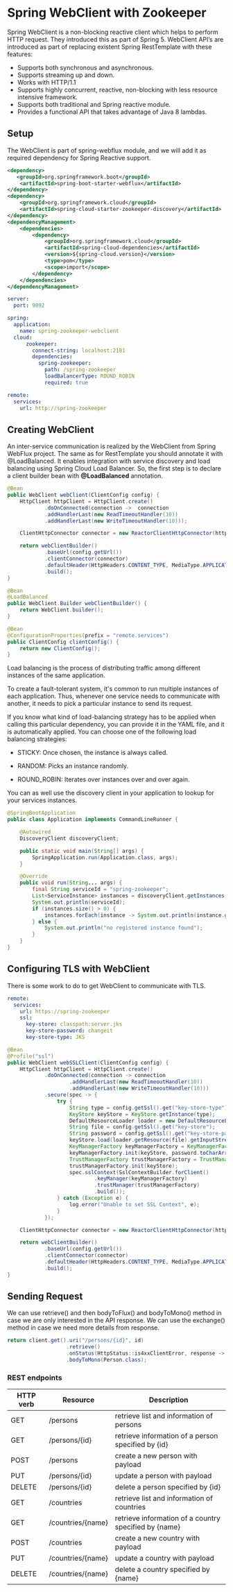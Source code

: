 # Spring WebClient with Zookeeper

Spring WebClient is a non-blocking reactive client which helps to perform HTTP request. They introduced this as part of Spring 5. WebClient API’s are introduced as part of replacing existent Spring RestTemplate 
with these features:

- Supports both synchronous and asynchronous.
- Supports streaming up and down.
- Works with HTTP/1.1
- Supports highly concurrent, reactive, non-blocking with less resource intensive framework.
- Supports both traditional and Spring reactive module.
- Provides a functional API that takes advantage of Java 8 lambdas.

## Setup

The WebClient is part of spring-webflux module, and we will add it as required dependency for Spring Reactive support.

```xml
<dependency>
   <groupId>org.springframework.boot</groupId>
    <artifactId>spring-boot-starter-webflux</artifactId>
</dependency>
<dependency>
    <groupId>org.springframework.cloud</groupId>
    <artifactId>spring-cloud-starter-zookeeper-discovery</artifactId>
</dependency>
<dependencyManagement>
    <dependencies>
        <dependency>
            <groupId>org.springframework.cloud</groupId>
            <artifactId>spring-cloud-dependencies</artifactId>
            <version>${spring-cloud.version}</version>
            <type>pom</type>
            <scope>import</scope>
        </dependency>
    </dependencies>
</dependencyManagement>
```

```yaml
server:
  port: 9092

spring:
  application:
    name: spring-zookeeper-webclient
  cloud:
      zookeeper:
        connect-string: localhost:2181
        dependencies:
          spring-zookeeper:
            path: /spring-zookeeper
            loadBalancerType: ROUND_ROBIN
            required: true

remote:
  services:
    url: http://spring-zookeeper
```

## Creating WebClient

An inter-service communication is realized by the WebClient from Spring WebFlux project. The same as for RestTemplate you should annotate it with @LoadBalanced. It enables integration with service discovery and load balancing using Spring Cloud Load Balancer. So, the first step is to declare a client builder bean with **@LoadBalanced** annotation.

```java
@Bean
public WebClient webClient(ClientConfig config) {
    HttpClient httpClient = HttpClient.create()
            .doOnConnected(connection ->  connection
            .addHandlerLast(new ReadTimeoutHandler(10))
            .addHandlerLast(new WriteTimeoutHandler(10)));

    ClientHttpConnector connector = new ReactorClientHttpConnector(httpClient);

    return webClientBuilder()
            .baseUrl(config.getUrl())
            .clientConnector(connector)
            .defaultHeader(HttpHeaders.CONTENT_TYPE, MediaType.APPLICATION_JSON_VALUE)
            .build();
}

@Bean
@LoadBalanced
public WebClient.Builder webClientBuilder() {
    return WebClient.builder();
}

@Bean
@ConfigurationProperties(prefix = "remote.services")
public ClientConfig clientConfig() {
    return new ClientConfig();
}

```
Load balancing is the process of distributing traffic among different instances of the same application.

To create a fault-tolerant system, it's common to run multiple instances of each application. Thus, whenever one service needs to communicate with another, it needs to pick a particular instance to send its request.

If you know what kind of load-balancing strategy has to be applied when calling this particular dependency, you can provide it in the YAML file, and it is automatically applied. You can choose one of the following load balancing strategies:

- STICKY: Once chosen, the instance is always called.

- RANDOM: Picks an instance randomly.

- ROUND_ROBIN: Iterates over instances over and over again.

You can as well use the discovery client in your application to lookup for your services instances.

```java
@SpringBootApplication
public class Application implements CommandLineRunner {

    @Autowired
    DiscoveryClient discoveryClient;

    public static void main(String[] args) {
        SpringApplication.run(Application.class, args);
    }

    @Override
    public void run(String... args) {
        final String serviceId = "spring-zookeeper";
        List<ServiceInstance> instances = discoveryClient.getInstances(serviceId);
        System.out.println(serviceId);
        if (instances.size() > 0) {
            instances.forEach(instance -> System.out.println(instance.getUri()));
        } else {
            System.out.println("no registered instance found");
        }
    }
}

```

## Configuring TLS with WebClient

There is some work to do to get WebClient to communicate with TLS.

```yaml
remote:
  services:
    url: https://spring-zookeeper
    ssl:
      key-store: classpath:server.jks
      key-store-password: changeit
      key-store-type: JKS
```

```java
@Bean
@Profile("ssl")
public WebClient webSSLClient(ClientConfig config) {
    HttpClient httpClient = HttpClient.create()
            .doOnConnected(connection -> connection
                    .addHandlerLast(new ReadTimeoutHandler(10))
                    .addHandlerLast(new WriteTimeoutHandler(10)))
            .secure(spec -> {
                try {
                    String type = config.getSsl().get("key-store-type");
                    KeyStore keyStore = KeyStore.getInstance(type);
                    DefaultResourceLoader loader = new DefaultResourceLoader();
                    String file = config.getSsl().get("key-store");
                    String password = config.getSsl().get("key-store-password");
                    keyStore.load(loader.getResource(file).getInputStream(), password.toCharArray());
                    KeyManagerFactory keyManagerFactory = KeyManagerFactory.getInstance(KeyManagerFactory.getDefaultAlgorithm());
                    keyManagerFactory.init(keyStore, password.toCharArray());
                    TrustManagerFactory trustManagerFactory = TrustManagerFactory.getInstance(TrustManagerFactory.getDefaultAlgorithm());
                    trustManagerFactory.init(keyStore);
                    spec.sslContext(SslContextBuilder.forClient()
                            .keyManager(keyManagerFactory)
                            .trustManager(trustManagerFactory)
                            .build());
                } catch (Exception e) {
                    log.error("Unable to set SSL Context", e);
                }
            });

    ClientHttpConnector connector = new ReactorClientHttpConnector(httpClient);

    return webClientBuilder()
            .baseUrl(config.getUrl())
            .clientConnector(connector)
            .defaultHeader(HttpHeaders.CONTENT_TYPE, MediaType.APPLICATION_JSON_VALUE)
            .build();
}
```

## Sending Request

We can use retrieve() and then bodyToFlux() and bodyToMono() method in case we are only interested in the API response. 
We can use the exchange() method in case we need more details from response.

```java
return client.get().uri("/persons/{id}", id)
                   .retrieve()
                   .onStatus(HttpStatus::is4xxClientError, response -> Mono.error(new EntityNotFoundException("person not found with id : " + id)))
                   .bodyToMono(Person.class);
```

### REST endpoints

| HTTP verb | Resource  | Description
|----|---|---|
|  GET  | /persons  | retrieve list and information of persons  
|  GET |  /persons/{id} | retrieve information of a person specified by {id}
|  POST | /persons  | create a new person with payload  
|  PUT   |  /persons/{id} | update a person with payload   
|  DELETE   | /persons/{id}  |  delete a person specified by {id} 
|  GET  | /countries  | retrieve list and information of countries  
|  GET |  /countries/{name} | retrieve information of a country specified by {name} 
|  POST | /countries  | create a new country with payload  
|  PUT   |  /countries/{name} | update a country with payload   
|  DELETE   | /countries/{name}  |  delete a country specified by {name} 
